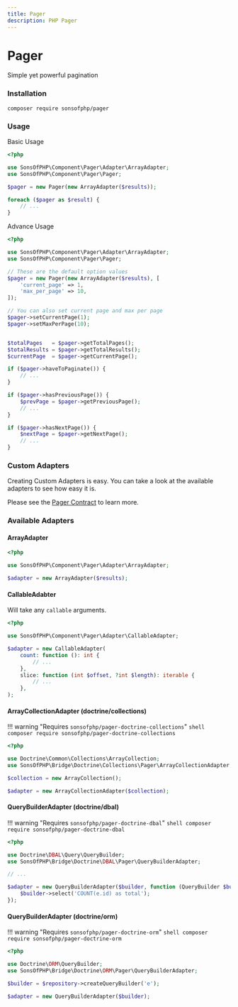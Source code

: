 ```yaml
---
title: Pager
description: PHP Pager
---
```


# Pager

Simple yet powerful pagination

### Installation

```shell
composer require sonsofphp/pager
```

### Usage

Basic Usage

```php
<?php

use SonsOfPHP\Component\Pager\Adapter\ArrayAdapter;
use SonsOfPHP\Component\Pager\Pager;

$pager = new Pager(new ArrayAdapter($results));

foreach ($pager as $result) {
    // ...
}
```

Advance Usage

```php
<?php

use SonsOfPHP\Component\Pager\Adapter\ArrayAdapter;
use SonsOfPHP\Component\Pager\Pager;

// These are the default option values
$pager = new Pager(new ArrayAdapter($results), [
    'current_page' => 1,
    'max_per_page' => 10,
]);

// You can also set current page and max per page
$pager->setCurrentPage(1);
$pager->setMaxPerPage(10);


$totalPages   = $pager->getTotalPages();
$totalResults = $pager->getTotalResults();
$currentPage  = $pager->getCurrentPage();

if ($pager->haveToPaginate()) {
    // ...
}

if ($pager->hasPreviousPage()) {
    $prevPage = $pager->getPreviousPage();
    // ...
}

if ($pager->hasNextPage()) {
    $nextPage = $pager->getNextPage();
    // ...
}
```

### Custom Adapters

Creating Custom Adapters is easy. You can take a look at the available adapters to see how easy it is.

Please see the [Pager Contract](../contracts/pager/index.md) to learn more.

### Available Adapters

#### ArrayAdapter

```php
<?php

use SonsOfPHP\Component\Pager\Adapter\ArrayAdapter;

$adapter = new ArrayAdapter($results);
```

#### CallableAdabter

Will take any `callable` arguments.

```php
<?php

use SonsOfPHP\Component\Pager\Adapter\CallableAdapter;

$adapter = new CallableAdapter(
    count: function (): int {
        // ...
    },
    slice: function (int $offset, ?int $length): iterable {
        // ...
    },
);
```

#### ArrayCollectionAdapter (doctrine/collections)

!!! warning "Requires `sonsofphp/pager-doctrine-collections`" `shell composer require sonsofphp/pager-doctrine-collections`

```php
<?php

use Doctrine\Common\Collections\ArrayCollection;
use SonsOfPHP\Bridge\Doctrine\Collections\Pager\ArrayCollectionAdapter;

$collection = new ArrayCollection();

$adapter = new ArrayCollectionAdapter($collection);
```

#### QueryBuilderAdapter (doctrine/dbal)

!!! warning "Requires `sonsofphp/pager-doctrine-dbal`" `shell composer require sonsofphp/pager-doctrine-dbal`

```php
<?php

use Doctrine\DBAL\Query\QueryBuilder;
use SonsOfPHP\Bridge\Doctrine\DBAL\Pager\QueryBuilderAdapter;

// ...

$adapter = new QueryBuilderAdapter($builder, function (QueryBuilder $builder): void {
    $builder->select('COUNT(e.id) as total');
});
```

#### QueryBuilderAdapter (doctrine/orm)

!!! warning "Requires `sonsofphp/pager-doctrine-orm`" `shell composer require sonsofphp/pager-doctrine-orm`

```php
<?php

use Doctrine\ORM\QueryBuilder;
use SonsOfPHP\Bridge\Doctrine\ORM\Pager\QueryBuilderAdapter;

$builder = $repository->createQueryBuilder('e');

$adapter = new QueryBuilderAdapter($builder);
```

